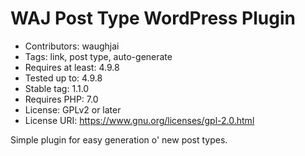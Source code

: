 # WAJ Post Type WordPress Plugin
* Contributors: waughjai
* Tags: link, post type, auto-generate
* Requires at least: 4.9.8
* Tested up to: 4.9.8
* Stable tag: 1.1.0
* Requires PHP: 7.0
* License: GPLv2 or later
* License URI: https://www.gnu.org/licenses/gpl-2.0.html

Simple plugin for easy generation o' new post types.
